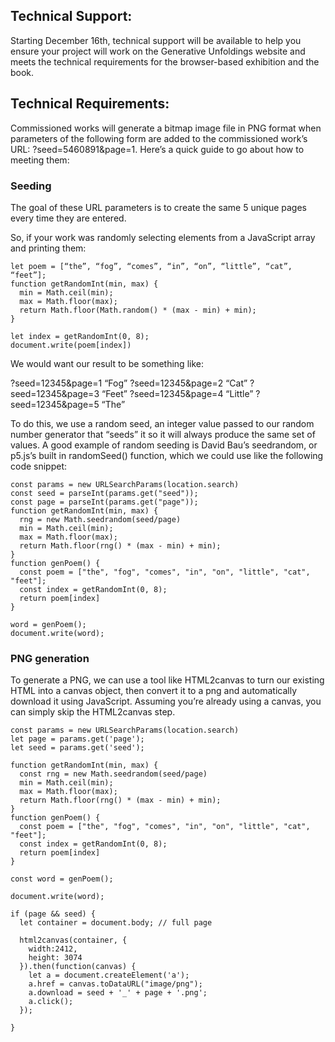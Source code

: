 ## Technical Support:
Starting December 16th, technical support will be available to help you ensure your project will work on the Generative Unfoldings website and meets the technical requirements for the browser-based exhibition and the book.

## Technical Requirements:


Commissioned works will generate a bitmap image file in PNG format when parameters of the following form are added to the commissioned work’s URL: ?seed=5460891&page=1. Here’s a quick guide to go about how to meeting them:

### Seeding

The goal of these URL parameters is to create the same 5 unique pages every time they are entered. 

So, if your work was randomly selecting elements from a JavaScript array and printing them: 

```
let poem = [“the”, “fog”, “comes”, “in”, “on”, “little”, “cat”, “feet”];
function getRandomInt(min, max) {
  min = Math.ceil(min);
  max = Math.floor(max);
  return Math.floor(Math.random() * (max - min) + min); 
}

let index = getRandomInt(0, 8);
document.write(poem[index])
```

We would want our result to be something like:

?seed=12345&page=1
“Fog”
?seed=12345&page=2
“Cat”
?seed=12345&page=3
“Feet”
?seed=12345&page=4
“Little”
?seed=12345&page=5
“The”

To do this, we use a random seed, an integer value passed to our random number generator that “seeds” it so it will always produce the same set of values. A good example of random seeding is David Bau’s seedrandom, or p5.js’s built in randomSeed() function, which we could use like the following code snippet:

```
const params = new URLSearchParams(location.search)
const seed = parseInt(params.get("seed"));
const page = parseInt(params.get("page"));
function getRandomInt(min, max) {
  rng = new Math.seedrandom(seed/page)
  min = Math.ceil(min);
  max = Math.floor(max);
  return Math.floor(rng() * (max - min) + min);
}
function genPoem() {
  const poem = ["the", "fog", "comes", "in", "on", "little", "cat", "feet"];
  const index = getRandomInt(0, 8);
  return poem[index]
}

word = genPoem();
document.write(word);
```

### PNG generation

To generate a PNG, we can use a tool like HTML2canvas to turn our existing HTML into a canvas object, then convert it to a png and automatically download it using JavaScript. Assuming you’re already using a canvas, you can simply skip the HTML2canvas step.

```
const params = new URLSearchParams(location.search)
let page = params.get('page');
let seed = params.get('seed');

function getRandomInt(min, max) {
  const rng = new Math.seedrandom(seed/page)
  min = Math.ceil(min);
  max = Math.floor(max);
  return Math.floor(rng() * (max - min) + min);
}
function genPoem() {
  const poem = ["the", "fog", "comes", "in", "on", "little", "cat", "feet"];
  const index = getRandomInt(0, 8);
  return poem[index]
}

const word = genPoem();

document.write(word);

if (page && seed) {
  let container = document.body; // full page

  html2canvas(container, {
    width:2412,
    height: 3074
  }).then(function(canvas) {
    let a = document.createElement('a');
    a.href = canvas.toDataURL("image/png");
    a.download = seed + '_' + page + '.png';
    a.click();
  });

}
```
